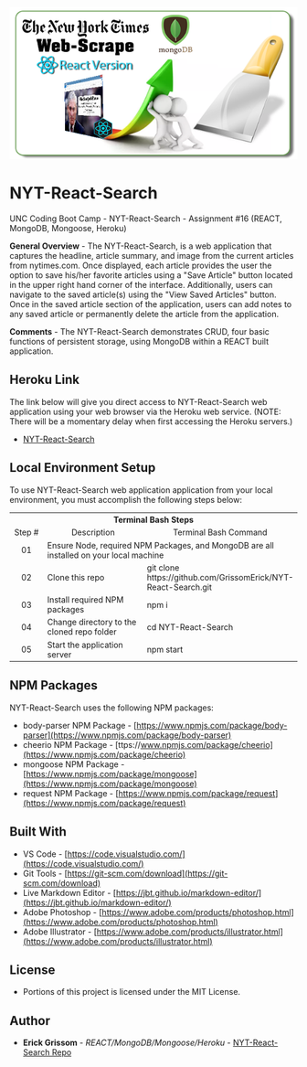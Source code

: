 <p align="center">
<a href="https://uncbc-nytreactsearch.herokuapp.com/" target="_blank"><img src=https://github.com/GrissomErick/NYT-React-Search/blob/master/public/assets/img/NYT_Scrape_Search_React_Header.png?raw=true" alt="Project logo"/></a>
</p>

# NYT-React-Search
UNC Coding Boot Camp - NYT-React-Search - Assignment #16 (REACT, MongoDB, Mongoose, Heroku)

**General Overview** - The NYT-React-Search, is a web application that captures the headline, article summary, and image from the current articles from nytimes.com. Once displayed, each article provides the user the option to save his/her favorite articles using a "Save Article" button located in the upper right hand corner of the interface. Additionally, users can navigate to the saved article(s) using the "View Saved Articles" button. Once in the saved article section of the application, users can add notes to any saved article or permanently delete the article from the application.

**Comments** - The NYT-React-Search demonstrates CRUD, four basic functions of persistent storage, using MongoDB within a REACT built application. 

## Heroku Link
The link below will give you direct access to NYT-React-Search web application using your web browser via the Heroku web service. (NOTE: There will be a momentary delay when first accessing the Heroku servers.)

* [NYT-React-Search](https://uncbc-nytreactsearch.herokuapp.com/)

## Local Environment Setup
To use NYT-React-Search web application application from your local environment, you must accomplish the following steps below:

<table>
  <tr>
    <th colspan="3">Terminal Bash Steps</th>
  </tr>
  <tr>
    <td align="center" style="width: 75px;">Step #</td>
    <td align="center" style="width: 330px;">Description</td>
    <td  align="center" >Terminal Bash Command</td>
  </tr>
  <tr>
    <td align="center">01</td>
    <td colspan="2">Ensure Node, required NPM Packages, and MongoDB are all installed on your local machine</td>
  </tr>
  <tr>
    <td align="center">02</td>
    <td>Clone this repo</td>
    <td>git clone https://<i></i>github.com/GrissomErick/NYT-React-Search.git</td>
  </tr>
  <tr>
    <td align="center">03</td>
    <td>Install required NPM packages</td>
    <td>npm i</td>
  </tr>
  <tr>
    <td align="center">04</td>
    <td>Change directory to the cloned repo folder</td>
    <td>cd NYT-React-Search</td>
  </tr>
  <tr>
    <td align="center">05</td>
    <td>Start the application server</td>
    <td>npm start</td>
  </tr>
  </table>

## NPM Packages
NYT-React-Search uses the following NPM packages:
- body-parser NPM Package - [https://www.npmjs.com/package/body-parser](https://www.npmjs.com/package/body-parser)
- cheerio NPM Package - [ttps://www.npmjs.com/package/cheerio](https://www.npmjs.com/package/cheerio)
- mongoose NPM Package - [https://www.npmjs.com/package/mongoose](https://www.npmjs.com/package/mongoose)
- request NPM Package - [https://www.npmjs.com/package/request](https://www.npmjs.com/package/request)

## Built With

* VS Code - [https://code.visualstudio.com/](https://code.visualstudio.com/)
* Git Tools - [https://git-scm.com/download](https://git-scm.com/download)
* Live Markdown Editor - [https://jbt.github.io/markdown-editor/](https://jbt.github.io/markdown-editor/)
* Adobe Photoshop - [https://www.adobe.com/products/photoshop.html](https://www.adobe.com/products/photoshop.html)
* Adobe Illustrator - [https://www.adobe.com/products/illustrator.html](https://www.adobe.com/products/illustrator.html)

## License

* Portions of this project is licensed under the MIT License.

## Author

* **Erick Grissom** - *REACT/MongoDB/Mongoose/Heroku* - [NYT-React-Search Repo](https://github.com/GrissomErick/NYT-React-Search)
